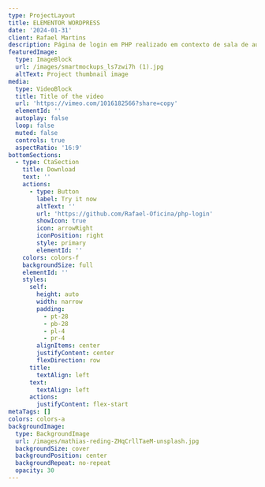 ```yaml
---
type: ProjectLayout
title: ELEMENTOR WORDPRESS
date: '2024-01-31'
client: Rafael Martins
description: Página de login em PHP realizado em contexto de sala de aula.
featuredImage:
  type: ImageBlock
  url: /images/smartmockups_ls7zwi7h (1).jpg
  altText: Project thumbnail image
media:
  type: VideoBlock
  title: Title of the video
  url: 'https://vimeo.com/1016182566?share=copy'
  elementId: ''
  autoplay: false
  loop: false
  muted: false
  controls: true
  aspectRatio: '16:9'
bottomSections:
  - type: CtaSection
    title: Download
    text: ''
    actions:
      - type: Button
        label: Try it now
        altText: ''
        url: 'https://github.com/Rafael-Oficina/php-login'
        showIcon: true
        icon: arrowRight
        iconPosition: right
        style: primary
        elementId: ''
    colors: colors-f
    backgroundSize: full
    elementId: ''
    styles:
      self:
        height: auto
        width: narrow
        padding:
          - pt-28
          - pb-28
          - pl-4
          - pr-4
        alignItems: center
        justifyContent: center
        flexDirection: row
      title:
        textAlign: left
      text:
        textAlign: left
      actions:
        justifyContent: flex-start
metaTags: []
colors: colors-a
backgroundImage:
  type: BackgroundImage
  url: /images/mathias-reding-ZHqCrllTaeM-unsplash.jpg
  backgroundSize: cover
  backgroundPosition: center
  backgroundRepeat: no-repeat
  opacity: 30
---
```

